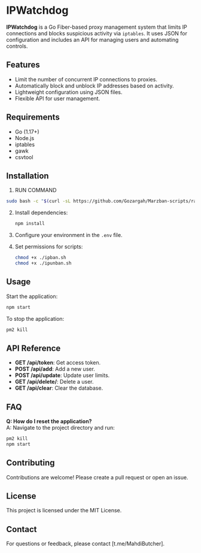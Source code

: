 # IPWatchdog

**IPWatchdog** is a Go Fiber-based proxy management system that limits IP connections and blocks suspicious activity via `iptables`. It uses JSON for configuration and includes an API for managing users and automating controls.

## Features

- Limit the number of concurrent IP connections to proxies.
- Automatically block and unblock IP addresses based on activity.
- Lightweight configuration using JSON files.
- Flexible API for user management.

## Requirements

- Go (1.17+)
- Node.js
- iptables
- gawk
- csvtool

## Installation

1. RUN COMMAND 
```bash
sudo bash -c "$(curl -sL https://github.com/Gozargah/Marzban-scripts/raw/master/marzban.sh)" @ install
```

2. Install dependencies:
   ```bash
   npm install
   ```

3. Configure your environment in the `.env` file.

4. Set permissions for scripts:
   ```bash
   chmod +x ./ipban.sh
   chmod +x ./ipunban.sh
   ```

## Usage

Start the application:
```bash
npm start
```

To stop the application:
```bash
pm2 kill
```

## API Reference

- **GET /api/token**: Get access token.
- **POST /api/add**: Add a new user.
- **POST /api/update**: Update user limits.
- **GET /api/delete/<email>**: Delete a user.
- **GET /api/clear**: Clear the database.

## FAQ

**Q: How do I reset the application?**  
A: Navigate to the project directory and run:
```bash
pm2 kill
npm start
```

## Contributing

Contributions are welcome! Please create a pull request or open an issue.

## License

This project is licensed under the MIT License.

## Contact

For questions or feedback, please contact [t.me/MahdiButcher].
